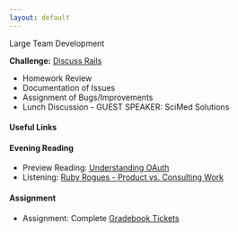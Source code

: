 ```yaml
---
layout: default
---
```


Large Team Development

**Challenge:** [Discuss Rails](https://github.com/rposborne/rails_assignments/blob/master/challenges/discuss_rails.md)

* Homework Review
* Documentation of Issues
* Assignment of Bugs/Improvements
* Lunch Discussion - GUEST SPEAKER: SciMed Solutions

#### Useful Links

#### Evening Reading

* Preview Reading: [Understanding OAuth](http://lifehacker.com/5918086/understanding-oauth-what-happens-when-you-log-into-a-site-with-google-twitter-or-facebook)
* Listening: [Ruby Rogues - Product vs. Consulting Work](https://devchat.tv/ruby-rogues/121-rr-consulting-vs-product-work-with-adam-keys)

#### Assignment

* Assignment: Complete [Gradebook Tickets](https://github.com/tiyd-rails-2016-01/gradebook_tickets)
